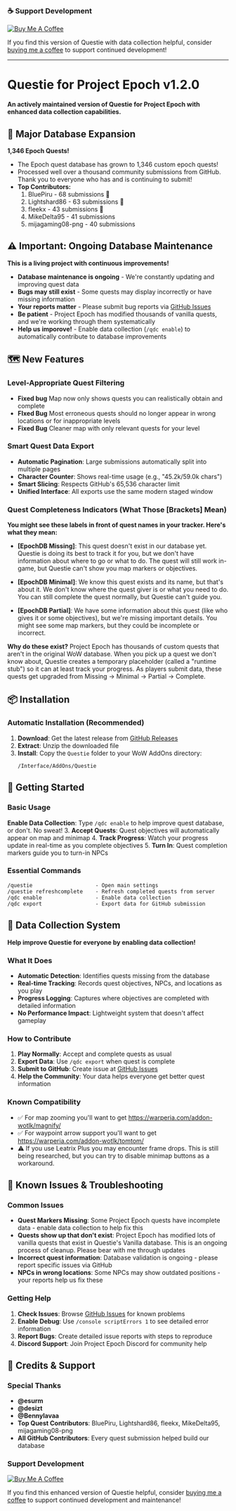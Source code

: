 ### ☕ Support Development
[![Buy Me A Coffee](https://img.shields.io/badge/Buy%20Me%20A%20Coffee-Support%20Development-orange?style=for-the-badge&logo=buy-me-a-coffee)](https://buymeacoffee.com/trav346)

If you find this version of Questie with data collection helpful, consider [buying me a coffee](https://buymeacoffee.com/trav346) to support continued development!

---

# Questie for Project Epoch v1.2.0

**An actively maintained version of Questie for Project Epoch with enhanced data collection capabilities.**

## 🎯 Major Database Expansion
**1,346 Epoch Quests!**
- The Epoch quest database has grown to 1,346 custom epoch quests!
- Processed well over a thousand community submissions from GitHub. Thank you to everyone who has and is continuing to submit!
- **Top Contributors:**
  1. BluePiru - 68 submissions 🥇
  2. Lightshard86 - 63 submissions 🥈
  3. fleekx - 43 submissions 🥉
  4. MikeDelta95 - 41 submissions
  5. mijagaming08-png - 40 submissions

## ⚠️ Important: Ongoing Database Maintenance
**This is a living project with continuous improvements!**
- **Database maintenance is ongoing** - We're constantly updating and improving quest data
- **Bugs may still exist** - Some quests may display incorrectly or have missing information
- **Your reports matter** - Please submit bug reports via [GitHub Issues](https://github.com/trav346/Questie-Epoch/releases/latest)
- **Be patient** - Project Epoch has modified thousands of vanilla quests, and we're working through them systematically
- **Help us imporove!** - Enable data collection (`/qdc enable`) to automatically contribute to database improvements

## 🗺️ New Features

### Level-Appropriate Quest Filtering
- **Fixed bug** Map now only shows quests you can realistically obtain and complete
- **FIxed Bug** Most erroneous quests should no longer appear in wrong locations or for inappropriate levels
- **Fixed Bug** Cleaner map with only relevant quests for your level

### Smart Quest Data Export
- **Automatic Pagination**: Large submissions automatically split into multiple pages
- **Character Counter**: Shows real-time usage (e.g., "45.2k/59.0k chars")
- **Smart Slicing**: Respects GitHub's 65,536 character limit
- **Unified Interface**: All exports use the same modern staged window

### Quest Completeness Indicators (What Those [Brackets] Mean)
**You might see these labels in front of quest names in your tracker. Here's what they mean:**

- **[EpochDB Missing]**: This quest doesn't exist in our database yet. Questie is doing its best to track it for you, but we don't have information about where to go or what to do. The quest will still work in-game, but Questie can't show you map markers or objectives.

- **[EpochDB Minimal]**: We know this quest exists and its name, but that's about it. We don't know where the quest giver is or what you need to do. You can still complete the quest normally, but Questie can't guide you.

- **[EpochDB Partial]**: We have some information about this quest (like who gives it or some objectives), but we're missing important details. You might see some map markers, but they could be incomplete or incorrect.

**Why do these exist?** Project Epoch has thousands of custom quests that aren't in the original WoW database. When you pick up a quest we don't know about, Questie creates a temporary placeholder (called a "runtime stub") so it can at least track your progress. As players submit data, these quests get upgraded from Missing → Minimal → Partial → Complete.

## 📦 Installation

### **Automatic Installation (Recommended)**
1. **Download**: Get the latest release from [GitHub Releases](https://github.com/trav346/Questie-Epoch/releases)
2. **Extract**: Unzip the downloaded file
3. **Install**: Copy the `Questie` folder to your WoW AddOns directory:
   ```
   /Interface/AddOns/Questie
   ```

## 🚀 Getting Started

### **Basic Usage**
**Enable Data Collection**: Type `/qdc enable` to help improve quest database, or don't. No sweat!
3. **Accept Quests**: Quest objectives will automatically appear on map and minimap
4. **Track Progress**: Watch your progress update in real-time as you complete objectives
5. **Turn In**: Quest completion markers guide you to turn-in NPCs

### **Essential Commands**
```
/questie                    - Open main settings
/questie refreshcomplete    - Refresh completed quests from server
/qdc enable                 - Enable data collection 
/qdc export                 - Export data for GitHub submission
```

## 🔧 Data Collection System

**Help improve Questie for everyone by enabling data collection!**

### **What It Does**
- **Automatic Detection**: Identifies quests missing from the database
- **Real-time Tracking**: Records quest objectives, NPCs, and locations as you play
- **Progress Logging**: Captures where objectives are completed with detailed information
- **No Performance Impact**: Lightweight system that doesn't affect gameplay

### **How to Contribute**
1. **Play Normally**: Accept and complete quests as usual
2. **Export Data**: Use `/qdc export` when quest is complete
3. **Submit to GitHub**: Create issue at [GitHub Issues](https://github.com/trav346/Questie-Epoch/issues)
4. **Help the Community**: Your data helps everyone get better quest information

### **Known Compatibility**
- ✅ For map zooming you'll want to get https://warperia.com/addon-wotlk/magnify/
- ✅ For waypoint arrow support you'll want to get https://warperia.com/addon-wotlk/tomtom/
- ⚠️ If you use Leatrix Plus you may encounter frame drops. This is still being researched, but you can try to disable minimap buttons as a workaround.

## 🐛 Known Issues & Troubleshooting

### **Common Issues**
- **Quest Markers Missing**: Some Project Epoch quests have incomplete data - enable data collection to help fix this
- **Quests show up that don't exist**: Project Epoch has modified lots of vanilla quests that exist in Questie's Vanilla database. This is an ongoing process of cleanup. Please bear with me through updates
- **Incorrect quest information**: Database validation is ongoing - please report specific issues via GitHub
- **NPCs in wrong locations**: Some NPCs may show outdated positions - your reports help us fix these

### **Getting Help**
1. **Check Issues**: Browse [GitHub Issues](https://github.com/trav346/Questie/issues) for known problems
2. **Enable Debug**: Use `/console scriptErrors 1` to see detailed error information  
3. **Report Bugs**: Create detailed issue reports with steps to reproduce
4. **Discord Support**: Join Project Epoch Discord for community help


## 🙏 Credits & Support

### **Special Thanks**
- **@esurm**
- **@desizt**
- **@Bennylavaa**
- **Top Quest Contributors**: BluePiru, Lightshard86, fleekx, MikeDelta95, mijagaming08-png
- **All GitHub Contributors**: Every quest submission helped build our database

### **Support Development**
[![Buy Me A Coffee](https://img.shields.io/badge/Buy%20Me%20A%20Coffee-Support%20Development-orange?style=for-the-badge&logo=buy-me-a-coffee)](https://buymeacoffee.com/trav346)


If you find this enhanced version of Questie helpful, consider [buying me a coffee](https://buymeacoffee.com/trav346) to support continued development and maintenance!
